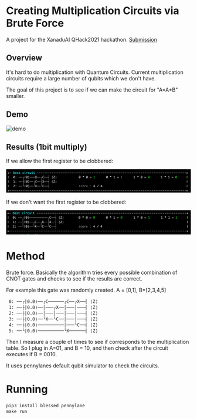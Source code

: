 # Creating Multiplication Circuits via Brute Force

A project for the XanaduAI QHack2021 hackathon. [Submission](https://github.com/XanaduAI/QHack/issues/11)

## Overview

It's hard to do multiplication with Quantum Circuits. Current multiplication circuits require a large number of qubits which we don't have.

The goal of this project is to see if we can make the circuit for "A=A\*B" smaller.

## Demo

![demo](/mulbrute._1bitgif)

## Results (1bit multiply)

If we allow the first register to be clobbered:

![1_clobber](/1_clobber.png)

If we don't want the first register to be clobbered:

![1_noclobber](1_noclobber.png)

# Method

Brute force. Basically the algorithm tries every possible combination of CNOT gates and checks to see if the results are correct.

For example this gate was randomly created. A = [0,1], B=[2,3,4,5]

```
 0: ──╭|0.0⟩──╭C──────╭C──╭X──┤ ⟨Z⟩
 1: ──├|0.0⟩──│───╭X──│───│───┤ ⟨Z⟩
 2: ──├|0.0⟩──│───│───│───│───┤ ⟨Z⟩
 3: ──├|0.0⟩──╰X──╰C──│───│───┤ ⟨Z⟩
 4: ──├|0.0⟩──────────│───╰C──┤ ⟨Z⟩
 5: ──╰|0.0⟩──────────╰X──────┤ ⟨Z⟩
```

Then I measure a couple of times to see if corresponds to the multiplication table. So I plug in A=01, and B = 10, and then check after the circuit executes if B = 0010.

It uses pennylanes default qubit simulator to check the circuits.

# Running

```
pip3 install blessed pennylane
make run
```

